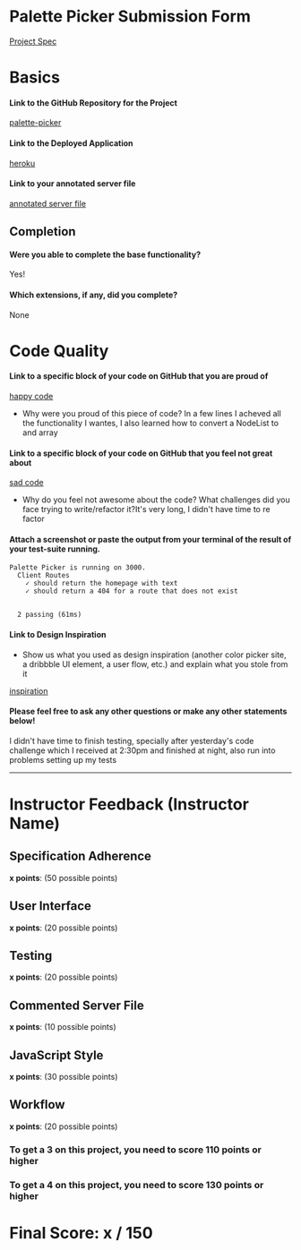 # Palette Picker Submission Form

[Project Spec](http://frontend.turing.io/projects/palette-picker.html)

# Basics

#### Link to the GitHub Repository for the Project
[palette-picker](https://github.com/sospinar21/palette-picker)

#### Link to the Deployed Application
[heroku](https://palette-picker-steph.herokuapp.com/)

#### Link to your annotated server file
[annotated server file](https://github.com/sospinar21/palette-picker/blob/master/server.js)

## Completion

#### Were you able to complete the base functionality?

Yes! 

#### Which extensions, if any, did you complete?

None

# Code Quality

#### Link to a specific block of your code on GitHub that you are proud of
[happy code](https://github.com/sospinar21/palette-picker/blob/master/public/js/scripts.js#L235)

* Why were you proud of this piece of code? In a few lines I acheved all the functionality I wantes, I also learned how to convert a NodeList to and array

#### Link to a specific block of your code on GitHub that you feel not great about
[sad code](https://github.com/sospinar21/palette-picker/blob/master/public/js/scripts.js#L53)

* Why do you feel not awesome about the code? What challenges did you face trying to write/refactor it?It's very long, I didn't have time to re factor

#### Attach a screenshot or paste the output from your terminal of the result of your test-suite running.

```
Palette Picker is running on 3000.
  Client Routes
    ✓ should return the homepage with text
    ✓ should return a 404 for a route that does not exist


  2 passing (61ms)
```

#### Link to Design Inspiration

* Show us what you used as design inspiration (another color picker site, a dribbble UI element, a user flow, etc.) and explain what you stole from it

[inspiration](https://coolors.co/251605-c57b57-f1ab86-f7dba7-9cafb7)

#### Please feel free to ask any other questions or make any other statements below!

I didn't have time to finish testing, specially after yesterday's code challenge which I received at 2:30pm and finished at night, also run into problems setting up my tests

-----


# Instructor Feedback (Instructor Name)

## Specification Adherence

**x points**: (50 possible points)

## User Interface

**x points**: (20 possible points)

## Testing

**x points**: (20 possible points)

## Commented Server File

**x points**: (10 possible points)

## JavaScript Style

**x points**: (30 possible points)

## Workflow

**x points**: (20 possible points)


### To get a 3 on this project, you need to score 110 points or higher
### To get a 4 on this project, you need to score 130 points or higher

# Final Score: x / 150
